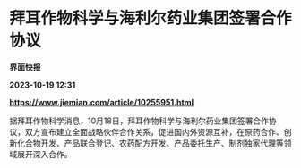 # 拜耳作物科学与海利尔药业集团签署合作协议
**界面快报**

**2023-10-19 12:31**

**https://www.jiemian.com/article/10255951.html**

据拜耳作物科学消息，10月18日，拜耳作物科学与海利尔药业集团签署合作协议，双方宣布建立全面战略伙伴合作关系，促进国内外资源互补，在原药合作、创新化合物开发、产品联合登记、农药配方开发、产品委托生产、制剂独家代理等领域展开深入合作。